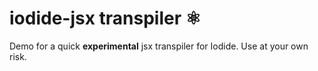 # iodide-jsx transpiler ⚛

Demo for a quick __experimental__ jsx transpiler for Iodide. Use at your own risk.


